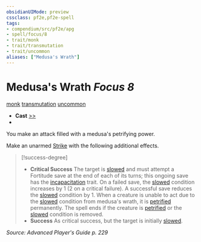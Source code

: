 ```yaml
---
obsidianUIMode: preview
cssclass: pf2e,pf2e-spell
tags:
- compendium/src/pf2e/apg
- spell/focus/8
- trait/monk
- trait/transmutation
- trait/uncommon
aliases: ["Medusa's Wrath"]
---
```

# Medusa's Wrath *Focus 8*   
[monk](Reference/Rules/Traits/monk.md "Monk Class Trait")  [transmutation](transmutation.md "Transmutation School Trait")  [uncommon](uncommon.md "Uncommon Rarity Trait")  

- **Cast** [>>](chapter-9-playing-the-game.md#Actions "Two-Action") 
- 

You make an attack filled with a medusa's petrifying power.

Make an unarmed [Strike](strike.md) with the following additional effects.

> [!success-degree] 
> - **Critical Success** The target is [slowed](conditions.md#Slowed) and must attempt a Fortitude save at the end of each of its turns; this ongoing save has the [incapacitation](incapacitation.md "Incapacitation Effect Trait") trait. On a failed save, the [slowed](conditions.md#Slowed) condition increases by 1 (2 on a critical failure). A successful save reduces the [slowed](conditions.md#Slowed) condition by 1. When a creature is unable to act due to the [slowed](conditions.md#Slowed) condition from medusa's wrath, it is [petrified](conditions.md#Petrified) permanently. The spell ends if the creature is [petrified](conditions.md#Petrified) or the [slowed](conditions.md#Slowed) condition is removed.
> - **Success** As critical success, but the target is initially [slowed](conditions.md#Slowed).

*Source: Advanced Player's Guide p. 229*